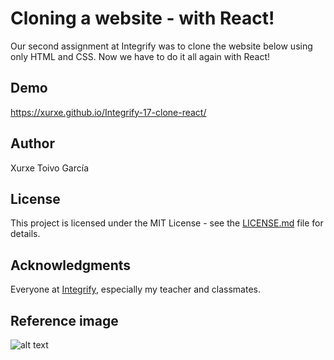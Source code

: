 # Cloning a website - with React!

Our second assignment at Integrify was to clone the website below using only HTML and CSS. Now we have to do it all again with React!

## Demo

https://xurxe.github.io/Integrify-17-clone-react/

## Author

Xurxe Toivo García

## License

This project is licensed under the MIT License - see the [LICENSE.md](LICENSE.md) file for details.

## Acknowledgments

Everyone at [Integrify](https://github.com/Integrify-Finland), especially my teacher and classmates.

## Reference image

![alt text](./assets/assignment-2.jpg "The model we had to follow")